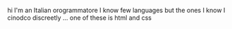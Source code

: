 hi I'm an Italian orogrammatore I know few languages ​​but the ones I know I cinodco discreetly ... one of these is html and css
